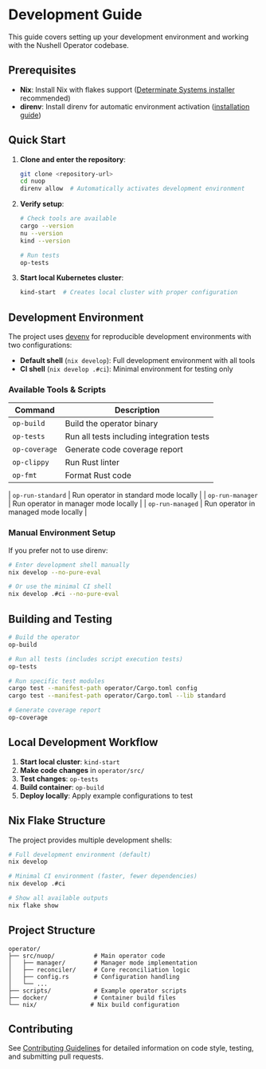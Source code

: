 # Development Guide

This guide covers setting up your development environment and working with the Nushell Operator codebase.

## Prerequisites

- **Nix**: Install Nix with flakes support ([Determinate Systems installer](https://install.determinate.systems/) recommended)
- **direnv**: Install direnv for automatic environment activation ([installation guide](https://direnv.net/docs/installation.html))

## Quick Start

1. **Clone and enter the repository**:
   ```bash
   git clone <repository-url>
   cd nuop
   direnv allow  # Automatically activates development environment
   ```

2. **Verify setup**:
   ```bash
   # Check tools are available
   cargo --version
   nu --version
   kind --version
   
   # Run tests
   op-tests
   ```

3. **Start local Kubernetes cluster**:
   ```bash
   kind-start  # Creates local cluster with proper configuration
   ```

## Development Environment

The project uses [devenv](https://devenv.sh/) for reproducible development environments with two configurations:

- **Default shell** (`nix develop`): Full development environment with all tools
- **CI shell** (`nix develop .#ci`): Minimal environment for testing only

### Available Tools & Scripts

| Command | Description |
|---------|-------------|
| `op-build` | Build the operator binary |
| `op-tests` | Run all tests including integration tests |
| `op-coverage` | Generate code coverage report |
| `op-clippy` | Run Rust linter |
| `op-fmt` | Format Rust code |

| `op-run-standard` | Run operator in standard mode locally |
| `op-run-manager` | Run operator in manager mode locally |
| `op-run-managed` | Run operator in managed mode locally |

### Manual Environment Setup

If you prefer not to use direnv:

```bash
# Enter development shell manually
nix develop --no-pure-eval

# Or use the minimal CI shell
nix develop .#ci --no-pure-eval
```

## Building and Testing

```bash
# Build the operator
op-build

# Run all tests (includes script execution tests)
op-tests

# Run specific test modules
cargo test --manifest-path operator/Cargo.toml config
cargo test --manifest-path operator/Cargo.toml --lib standard

# Generate coverage report
op-coverage
```

## Local Development Workflow

1. **Start local cluster**: `kind-start`
2. **Make code changes** in `operator/src/`
3. **Test changes**: `op-tests`
4. **Build container**: `op-build` 
5. **Deploy locally**: Apply example configurations to test

## Nix Flake Structure

The project provides multiple development shells:

```bash
# Full development environment (default)
nix develop

# Minimal CI environment (faster, fewer dependencies)  
nix develop .#ci

# Show all available outputs
nix flake show
```

## Project Structure

```
operator/
├── src/nuop/           # Main operator code
│   ├── manager/        # Manager mode implementation
│   ├── reconciler/     # Core reconciliation logic
│   ├── config.rs       # Configuration handling
│   └── ...
├── scripts/            # Example operator scripts
├── docker/             # Container build files
└── nix/               # Nix build configuration
```

## Contributing

See [Contributing Guidelines](../CONTRIBUTING.md) for detailed information on code style, testing, and submitting pull requests.